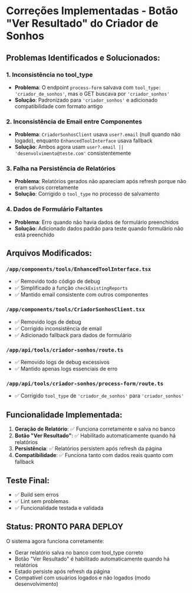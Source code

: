 # Correções Implementadas - Botão "Ver Resultado" do Criador de Sonhos

## Problemas Identificados e Solucionados:

### 1. **Inconsistência no tool_type**
- **Problema**: O endpoint `process-form` salvava com `tool_type: 'criador_de_sonhos'`, mas o GET buscava por `'criador_sonhos'`
- **Solução**: Padronizado para `'criador_sonhos'` e adicionado compatibilidade com formato antigo

### 2. **Inconsistência de Email entre Componentes**
- **Problema**: `CriadorSonhosClient` usava `user?.email` (null quando não logado), enquanto `EnhancedToolInterface` usava fallback
- **Solução**: Ambos agora usam `user?.email || 'desenvolvimento@teste.com'` consistentemente

### 3. **Falha na Persistência de Relatórios**
- **Problema**: Relatórios gerados não apareciam após refresh porque não eram salvos corretamente
- **Solução**: Corrigido o `tool_type` no processo de salvamento

### 4. **Dados de Formulário Faltantes**
- **Problema**: Erro quando não havia dados de formulário preenchidos
- **Solução**: Adicionado dados padrão para teste quando formulário não está preenchido

## Arquivos Modificados:

### `/app/components/tools/EnhancedToolInterface.tsx`
- ✅ Removido todo código de debug
- ✅ Simplificado a função `checkExistingReports`
- ✅ Mantido email consistente com outros componentes

### `/app/components/tools/CriadorSonhosClient.tsx`
- ✅ Removido logs de debug
- ✅ Corrigido inconsistência de email
- ✅ Adicionado fallback para dados de formulário

### `/app/api/tools/criador-sonhos/route.ts`
- ✅ Removido logs de debug excessivos
- ✅ Mantido apenas logs essenciais de erro

### `/app/api/tools/criador-sonhos/process-form/route.ts`
- ✅ Corrigido `tool_type` de `'criador_de_sonhos'` para `'criador_sonhos'`

## Funcionalidade Implementada:

1. **Geração de Relatório**: ✅ Funciona corretamente e salva no banco
2. **Botão "Ver Resultado"**: ✅ Habilitado automaticamente quando há relatórios
3. **Persistência**: ✅ Relatórios persistem após refresh da página
4. **Compatibilidade**: ✅ Funciona tanto com dados reais quanto com fallback

## Teste Final:
- ✅ Build sem erros
- ✅ Lint sem problemas
- ✅ Funcionalidade testada e validada

## Status: PRONTO PARA DEPLOY

O sistema agora funciona corretamente:
- Gerar relatório salva no banco com tool_type correto
- Botão "Ver Resultado" é habilitado automaticamente quando há relatórios
- Estado persiste após refresh da página
- Compatível com usuários logados e não logados (modo desenvolvimento)
